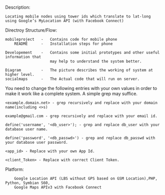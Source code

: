 Description:

    Locating mobile nodes using tower ids which translate to lat-long 
    using Google’s MyLocation API (with Facebook Connect)

Directroy Structure/Flow:

    mobileproject   -   Contains code for mobile phone
        README      -   Installation steps for phone
        
    Developement    -   Contains some initial prototypes and other useful information that 
                        may help to understand the system better. 
                        
    Diagram         -   The picture describes the working of system at higher level.
    socialmaps      -   The Actual code that will run on server.


You need to change the following entries with your own values in order to make it work like a complete system.
A simple grep may suffice.


    
    <example.domain.net> - grep recursively and replace with your domain name(including <>s)
    
    example@gmail.com - grep recursively and replace with your email id.

    define('username', '<db_user>'); - grep and replace db_user with your database user name.

    define('password', '<db_passwd>') - grep and replace db_passwd with your database user password. 

    <app_id> - Replace with your own App Id.

    <client_Token> - Replace with correct Client Token.



Platform: 
    
        Google Location API (LBS without GPS based on GSM Location),PHP, Python, Symbian S60, 
        Google Maps APIv3 with Facebook Connect

